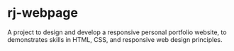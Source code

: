 # rj-webpage
A project to design and develop a responsive personal portfolio website, to demonstrates skills in HTML, CSS, and responsive web design principles.
